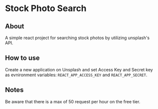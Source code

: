 # Stock Photo Search

## About
A simple react project for searching stock photos by utilizing unsplash's API.

## How to use
Create a new application on Unsplash and set Access Key and Secret key as evnironment variables: `REACT_APP_ACCESS_KEY` and `REACT_APP_SECRET`.

## Notes
Be aware that there is a max of 50 request per hour on the free tier.
